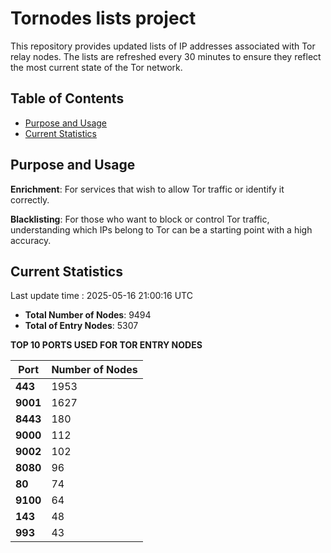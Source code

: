 # Tornodes lists project

This repository provides updated lists of IP addresses associated with Tor relay nodes. The lists are refreshed every 30 minutes to ensure they reflect the most current state of the Tor network.

## Table of Contents

- [Purpose and Usage](#purpose-and-usage)
- [Current Statistics](#current-statistics)


## Purpose and Usage

**Enrichment**: For services that wish to allow Tor traffic or identify it correctly.

**Blacklisting**: For those who want to block or control Tor traffic, understanding which IPs belong to Tor can be a starting point with a high accuracy.

## Current Statistics

Last update time : 2025-05-16 21:00:16 UTC

- **Total Number of Nodes**: 9494
- **Total of Entry Nodes**: 5307

**TOP 10 PORTS USED FOR TOR ENTRY NODES**

| **Port** | **Number of Nodes** |
|------|-----------------|
| **443**   | 1953  |
| **9001**   | 1627  |
| **8443**   | 180  |
| **9000**   | 112  |
| **9002**   | 102  |
| **8080**   | 96  |
| **80**   | 74  |
| **9100**   | 64  |
| **143**   | 48  |
| **993**   | 43  |

